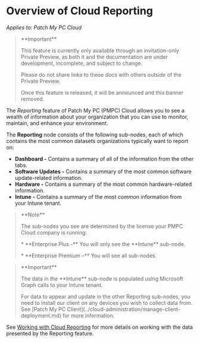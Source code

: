 # Overview of Cloud Reporting

_Applies to: Patch My PC Cloud_

> \*\*Important\*\*
>
> This feature is currently only available through an invitation-only Private Preview, as both it and the documentation are under development, incomplete, and subject to change.
>
> Please do not share links to these docs with others outside of the Private Preview.
>
> Once this feature is released, it will be announced and this banner removed.

The _Reporting_ feature of Patch My PC (PMPC) Cloud allows you to see a wealth of information about your organization that you can use to monitor, maintain, and enhance your environment.

The **Reporting** node consists of the following sub-nodes, each of which contains the most common datasets organizations typically want to report on:

* **Dashboard -** Contains a summary of all of the information from the other tabs.
* **Software Updates -** Contains a summary of the most common software update-related information.
* **Hardware -** Contains a summary of the most common hardware-related information.
* **Intune -** Contains a summary of the most common information from your Intune tenant.

> \*\*Note\*\*
>
> The sub-nodes you see are determined by the license your PMPC Cloud company is running:
>
> \* \*\*Enterprise Plus -\*\* You will only see the \*\*Intune\*\* sub-node.
>
> \* \*\*Enterprise Premium –\*\* You will see all sub-nodes.

> \*\*Important\*\*
>
> The data in the \*\*Intune\*\* sub-node is populated using Microsoft Graph calls to your Intune tenant.
>
> For data to appear and update in the other Reporting sub-nodes, you need to install our client on any devices you wish to collect data from. See \[Patch My PC Client]\(../cloud-administration/manage-client-deployment.md) for more information.

See [Working with Cloud Reporting](working-with-cloud-reporting.md) for more details on working with the data presented by the Reporting feature.
